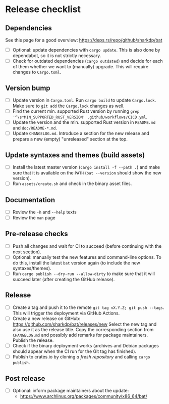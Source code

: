 # Release checklist

## Dependencies

See this page for a good overview: https://deps.rs/repo/github/sharkdp/bat

- [ ] Optional: update dependencies with `cargo update`. This is also done
      by dependabot, so it is not strictly necessary.
- [ ] Check for outdated dependencies (`cargo outdated`) and decide for each
      of them whether we want to (manually) upgrade. This will require changes
      to `Cargo.toml`.

## Version bump

- [ ] Update version in `Cargo.toml`. Run `cargo build` to update `Cargo.lock`.
      Make sure to `git add` the `Cargo.lock` changes as well.
- [ ] Find the current min. supported Rust version by running
      `grep '^\s*MIN_SUPPORTED_RUST_VERSION' .github/workflows/CICD.yml`.
- [ ] Update the version and the min. supported Rust version in `README.md` and
      `doc/README-*.md`.
- [ ] Update `CHANGELOG.md`. Introduce a section for the new release and prepare
      a new (empty) "unreleased" section at the top.

## Update syntaxes and themes (build assets)

- [ ] Install the latest master version (`cargo install -f --path .`) and make
      sure that it is available on the `PATH` (`bat --version` should show the
      new version).
- [ ] Run `assets/create.sh` and check in the binary asset files.

## Documentation

- [ ] Review the `-h` and `--help` texts
- [ ] Review the `man` page

## Pre-release checks

- [ ] Push all changes and wait for CI to succeed (before continuing with the next
      section).
- [ ] Optional: manually test the new features and command-line options. To do this,
      install the latest `bat` version again (to include the new syntaxes/themes).
- [ ] Run `cargo publish --dry-run --allow-dirty` to make sure that it will succeed
      later (after creating the GitHub release).

## Release

- [ ] Create a tag and push it to the remote `git tag vX.Y.Z; git push --tags`.
      This will trigger the deployment via GitHub Actions.
- [ ] Create a new release on GitHub: https://github.com/sharkdp/bat/releases/new
      Select the new tag and also use it as the release title. Copy the
      corresponding section from `CHANGELOG.md` and possibly add remarks for
      package maintainers. Publish the release.
- [ ] Check if the binary deployment works (archives and Debian packages should
      appear when the CI run for the Git tag has finished).
- [ ] Publish to crates.io by cloning *a fresh repository* and calling `cargo publish`.

## Post release

- [ ] Optional: inform package maintainers about the update:
    - https://www.archlinux.org/packages/community/x86_64/bat/
